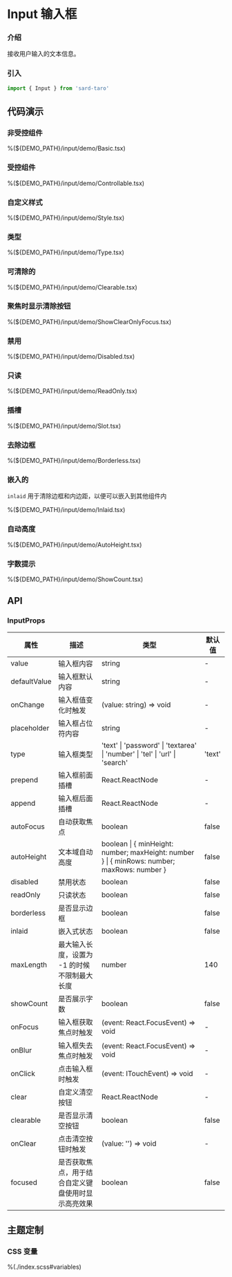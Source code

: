 # Input 输入框

### 介绍

接收用户输入的文本信息。

### 引入

```js
import { Input } from 'sard-taro'
```

## 代码演示

### 非受控组件

%(${DEMO_PATH}/input/demo/Basic.tsx)

### 受控组件

%(${DEMO_PATH}/input/demo/Controllable.tsx)

### 自定义样式

%(${DEMO_PATH}/input/demo/Style.tsx)

### 类型

%(${DEMO_PATH}/input/demo/Type.tsx)

### 可清除的

%(${DEMO_PATH}/input/demo/Clearable.tsx)

### 聚焦时显示清除按钮

%(${DEMO_PATH}/input/demo/ShowClearOnlyFocus.tsx)

### 禁用

%(${DEMO_PATH}/input/demo/Disabled.tsx)

### 只读

%(${DEMO_PATH}/input/demo/ReadOnly.tsx)

### 插槽

%(${DEMO_PATH}/input/demo/Slot.tsx)

### 去除边框

%(${DEMO_PATH}/input/demo/Borderless.tsx)

### 嵌入的

`inlaid` 用于清除边框和内边距，以便可以嵌入到其他组件内

%(${DEMO_PATH}/input/demo/Inlaid.tsx)

### 自动高度

%(${DEMO_PATH}/input/demo/AutoHeight.tsx)

### 字数提示

%(${DEMO_PATH}/input/demo/ShowCount.tsx)

## API

### InputProps

| 属性         | 描述                                               | 类型                                                                                        | 默认值 |
| ------------ | -------------------------------------------------- | ------------------------------------------------------------------------------------------- | ------ |
| value        | 输入框内容                                         | string                                                                                      | -      |
| defaultValue | 输入框默认内容                                     | string                                                                                      | -      |
| onChange     | 输入框值变化时触发                                 | (value: string) => void                                                                     | -      |
| placeholder  | 输入框占位符内容                                   | string                                                                                      | -      |
| type         | 输入框类型                                         | 'text' \| 'password' \| 'textarea' \| 'number' \| 'tel' \| 'url' \| 'search'                | 'text' |
| prepend      | 输入框前面插槽                                     | React.ReactNode                                                                             | -      |
| append       | 输入框后面插槽                                     | React.ReactNode                                                                             | -      |
| autoFocus    | 自动获取焦点                                       | boolean                                                                                     | false  |
| autoHeight   | 文本域自动高度                                     | boolean \| { minHeight: number; maxHeight: number } \| { minRows: number; maxRows: number } | false  |
| disabled     | 禁用状态                                           | boolean                                                                                     | false  |
| readOnly     | 只读状态                                           | boolean                                                                                     | false  |
| borderless   | 是否显示边框                                       | boolean                                                                                     | false  |
| inlaid       | 嵌入式状态                                         | boolean                                                                                     | false  |
| maxLength    | 最大输入长度，设置为 -1 的时候不限制最大长度       | number                                                                                      | 140    |
| showCount    | 是否展示字数                                       | boolean                                                                                     | false  |
| onFocus      | 输入框获取焦点时触发                               | (event: React.FocusEvent) => void                                                           | -      |
| onBlur       | 输入框失去焦点时触发                               | (event: React.FocusEvent) => void                                                           | -      |
| onClick      | 点击输入框时触发                                   | (event: ITouchEvent) => void                                                                | -      |
| clear        | 自定义清空按钮                                     | React.ReactNode                                                                             | -      |
| clearable    | 是否显示清空按钮                                   | boolean                                                                                     | false  |
| onClear      | 点击清空按钮时触发                                 | (value: '') => void                                                                         | -      |
| focused      | 是否获取焦点，用于结合自定义键盘使用时显示高亮效果 | boolean                                                                                     | false  |

## 主题定制

### CSS 变量

%(./index.scss#variables)

```

```
